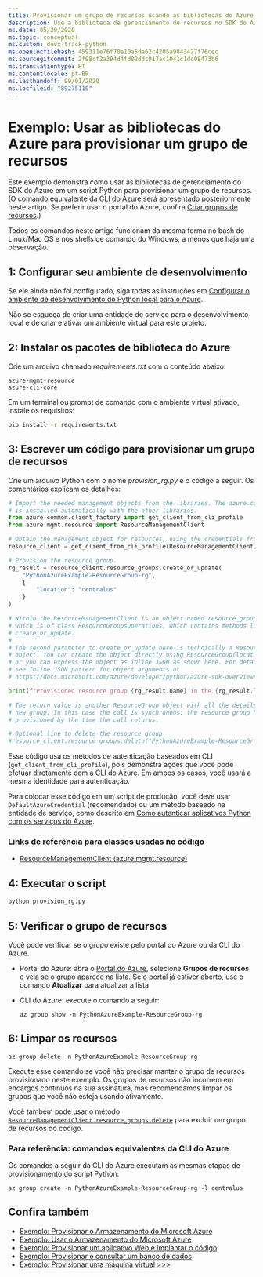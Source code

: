 ```yaml
---
title: Provisionar um grupo de recursos usando as bibliotecas do Azure para Python
description: Use a biblioteca de gerenciamento de recursos no SDK do Azure para Python para criar um grupo de recursos a partir do código Python.
ms.date: 05/29/2020
ms.topic: conceptual
ms.custom: devx-track-python
ms.openlocfilehash: 459311e76f70e10a5da62c4205a9843427f76cec
ms.sourcegitcommit: 2f98cf2a394d4fd82ddc917ac1041c1dc08473b6
ms.translationtype: HT
ms.contentlocale: pt-BR
ms.lasthandoff: 09/01/2020
ms.locfileid: "89275110"
---
```

# <a name="example-use-the-azure-libraries-to-provision-a-resource-group"></a>Exemplo: Usar as bibliotecas do Azure para provisionar um grupo de recursos

Este exemplo demonstra como usar as bibliotecas de gerenciamento do SDK do Azure em um script Python para provisionar um grupo de recursos. (O [comando equivalente da CLI do Azure](#for-reference-equivalent-azure-cli-commands) será apresentado posteriormente neste artigo. Se preferir usar o portal do Azure, confira [Criar grupos de recursos](/azure/azure-resource-manager/management/manage-resource-groups-portal).)

Todos os comandos neste artigo funcionam da mesma forma no bash do Linux/Mac OS e nos shells de comando do Windows, a menos que haja uma observação.

## <a name="1-set-up-your-local-development-environment"></a>1: Configurar seu ambiente de desenvolvimento

Se ele ainda não foi configurado, siga todas as instruções em [Configurar o ambiente de desenvolvimento do Python local para o Azure](configure-local-development-environment.md).

Não se esqueça de criar uma entidade de serviço para o desenvolvimento local e de criar e ativar um ambiente virtual para este projeto.

## <a name="2-install-the-azure-library-packages"></a>2: Instalar os pacotes de biblioteca do Azure

Crie um arquivo chamado *requirements.txt* com o conteúdo abaixo:

```text
azure-mgmt-resource
azure-cli-core
```

Em um terminal ou prompt de comando com o ambiente virtual ativado, instale os requisitos:

```cmd
pip install -r requirements.txt
```

## <a name="3-write-code-to-provision-a-resource-group"></a>3: Escrever um código para provisionar um grupo de recursos

Crie um arquivo Python com o nome *provision_rg.py* e o código a seguir. Os comentários explicam os detalhes:

```python
# Import the needed management objects from the libraries. The azure.common library
# is installed automatically with the other libraries.
from azure.common.client_factory import get_client_from_cli_profile
from azure.mgmt.resource import ResourceManagementClient

# Obtain the management object for resources, using the credentials from the CLI login.
resource_client = get_client_from_cli_profile(ResourceManagementClient)

# Provision the resource group.
rg_result = resource_client.resource_groups.create_or_update(
    "PythonAzureExample-ResourceGroup-rg",
    {
        "location": "centralus"
    }
)

# Within the ResourceManagementClient is an object named resource_groups,
# which is of class ResourceGroupsOperations, which contains methods like
# create_or_update.
#
# The second parameter to create_or_update here is technically a ResourceGroup
# object. You can create the object directly using ResourceGroup(location=LOCATION)
# or you can express the object as inline JSON as shown here. For details,
# see Inline JSON pattern for object arguments at
# https://docs.microsoft.com/azure/developer/python/azure-sdk-overview#inline-json-pattern-for-object-arguments.

print(f"Provisioned resource group {rg_result.name} in the {rg_result.location} region")

# The return value is another ResourceGroup object with all the details of the
# new group. In this case the call is synchronous: the resource group has been
# provisioned by the time the call returns.

# Optional line to delete the resource group
#resource_client.resource_groups.delete("PythonAzureExample-ResourceGroup-rg")
```

Esse código usa os métodos de autenticação baseados em CLI (`get_client_from_cli_profile`), pois demonstra ações que você pode efetuar diretamente com a CLI do Azure. Em ambos os casos, você usará a mesma identidade para autenticação.

Para colocar esse código em um script de produção, você deve usar `DefaultAzureCredential` (recomendado) ou um método baseado na entidade de serviço, como descrito em [Como autenticar aplicativos Python com os serviços do Azure](azure-sdk-authenticate.md).

### <a name="reference-links-for-classes-used-in-the-code"></a>Links de referência para classes usadas no código

- [ResourceManagementClient (azure.mgmt.resource)](/python/api/azure-mgmt-resource/azure.mgmt.resource.resourcemanagementclient?view=azure-python)

## <a name="4-run-the-script"></a>4: Executar o script

```cmd
python provision_rg.py
```

## <a name="5-verify-the-resource-group"></a>5: Verificar o grupo de recursos

Você pode verificar se o grupo existe pelo portal do Azure ou da CLI do Azure.

- Portal do Azure: abra o [Portal do Azure](https://portal.azure.com), selecione **Grupos de recursos** e veja se o grupo aparece na lista. Se o portal já estiver aberto, use o comando **Atualizar** para atualizar a lista.

- CLI do Azure: execute o comando a seguir:

    ```azurecli
    az group show -n PythonAzureExample-ResourceGroup-rg
    ```

## <a name="6-clean-up-resources"></a>6: Limpar os recursos

```azurecli
az group delete -n PythonAzureExample-ResourceGroup-rg
```

Execute esse comando se você não precisar manter o grupo de recursos provisionado neste exemplo. Os grupos de recursos não incorrem em encargos contínuos na sua assinatura, mas recomendamos limpar os grupos que você não esteja usando ativamente.

Você também pode usar o método [`ResourceManagementClient.resource_groups.delete`](/python/api/azure-mgmt-resource/azure.mgmt.resource.resources.v2019_10_01.operations.resourcegroupsoperations?view=azure-python#delete-resource-group-name--custom-headers-none--raw-false--polling-true----operation-config-) para excluir um grupo de recursos do código.

### <a name="for-reference-equivalent-azure-cli-commands"></a>Para referência: comandos equivalentes da CLI do Azure

Os comandos a seguir da CLI do Azure executam as mesmas etapas de provisionamento do script Python:

```azurecli
az group create -n PythonAzureExample-ResourceGroup-rg -l centralus
```

## <a name="see-also"></a>Confira também

- [Exemplo: Provisionar o Armazenamento do Microsoft Azure](azure-sdk-example-storage.md)
- [Exemplo: Usar o Armazenamento do Microsoft Azure](azure-sdk-example-storage-use.md)
- [Exemplo: Provisionar um aplicativo Web e implantar o código](azure-sdk-example-web-app.md)
- [Exemplo: Provisionar e consultar um banco de dados](azure-sdk-example-database.md)
- [Exemplo: Provisionar uma máquina virtual >>>](azure-sdk-example-virtual-machines.md)
